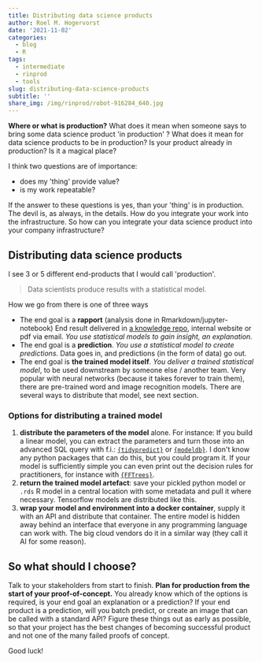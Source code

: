 ```yaml
---
title: Distributing data science products
author: Roel M. Hogervorst
date: '2021-11-02'
categories:
  - blog
  - R
tags:
  - intermediate
  - rinprod
  - tools
slug: distributing-data-science-products
subtitle: ''
share_img: /img/rinprod/robot-916284_640.jpg
---
```


<!-- tags choose:
beginner, intermediate or advanced
*beginner:*
*for, loops, brackets, vectors, data structures, subsetting, functions, qplot, ggplot2, dplyr, spps-to-r, haven, tidyr, tidyverse*

*intermediate:* 
*tools, building packages, testing, slides in markdown, apply, package, advanced ggplot2, environments, animation, test, workflow, reproducability, version control, git, tidyeval*

*advanced:*
*S4 classes, extensions , shiny, Object Oriented Programming, Non standard Evaluation, code performance, profiling, Rcpp, optimize-your-code*
-->
<!-- categories: R and blog. Blog is general, R means rweekly and r-bloggers -->

<!-- share img is either a complete url or build on top of the base url (https://blog.rmhogervorst.nl) so do not use the same relative image link. But make it more complete post/slug/image.png -->


<!-- content  -->

**Where or what is production?**
What does it mean when someone says to bring some data science product 'in production' ? What does it mean for data science products to be in production? Is your product already in production? Is it a magical place? 

I think two questions are of importance:

* does my 'thing' provide value?
* is my work repeatable?

If the answer to these questions is yes, than your 'thing' is in production. The devil is, as always, in the details. How do you integrate your work into the infrastructure. So how can you integrate your data science product into your company infrastructure?

## Distributing data science products
I see 3 or 5 different end-products that I would call 'production'.

> Data scientists produce results with a statistical model.

How we go from there is one of three ways

* The end goal is a **rapport** (analysis done in Rmarkdown/jupyter-notebook) End result delivered in [a knowledge repo](https://github.com/airbnb/knowledge-repo/), internal website or pdf via email. _You use statistical models to gain insight, an explanation._
* The end goal is a **prediction**. _You use a statistical model to create predictions._ Data goes in, and predictions (in the form of data) go out. 
* The end goal is **the trained model itself**. _You deliver a trained statistical model_, to be used downstream by someone else / another team. Very popular with neural networks (because it takes forever to train them), there are pre-trained word and image recognition models. There are several ways to distribute that model, see next section.

### Options for distributing a trained model
1. **distribute the parameters of the model** alone. For instance: If you build a linear model, you can extract the parameters and turn those into an advanced SQL query with f.i.: [`{tidypredict}`](https://tidypredict.tidymodels.org/#supported-models) or [`{modeldb}`](https://modeldb.tidymodels.org/). I don't know any python packages that can do this, but you could program it. If your model is sufficiently simple you can even print out the decision rules for practitioners, for instance with [`{FFTrees}`](https://github.com/ndphillips/FFTrees). 
2. **return the trained model artefact**: save your pickled python model or `.rds` R model in a central location with some metadata and pull it where necessary. Tensorflow models are distributed like this. 
3. **wrap your model and environment into a docker container**, supply it with an API and distribute that container. The entire model is hidden away behind an interface that everyone in any programming language can work with. The big cloud vendors do it in a similar way (they call it AI for some reason). 

## So what should I choose?
Talk to your stakeholders from start to finish. **Plan for production from the start of your proof-of-concept.** You already know which of the options is required, is your end goal an explanation or a prediction? If your end product is a prediction, will you batch predict, or create an image that can be called with a standard API?
Figure these things out as early as possible, so that your project has the best changes of becoming successful product and not one of the many failed proofs of concept.

Good luck!
